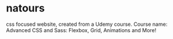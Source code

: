 # natours
css focused website, created from a Udemy course.
Course name: Advanced CSS and Sass: Flexbox, Grid, Animations and More!

